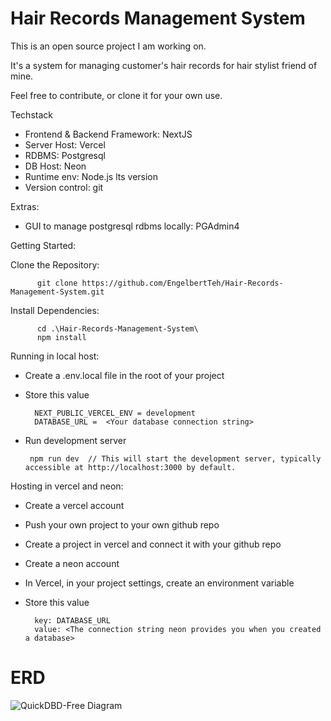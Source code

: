 #  Hair Records Management System

This is an open source project I am working on.

It's a system for managing customer's hair records for hair stylist friend of mine.

Feel free to contribute, or clone it for your own use.


Techstack
- Frontend & Backend Framework: NextJS
- Server Host: Vercel
- RDBMS: Postgresql
- DB Host: Neon
- Runtime env: Node.js lts version
- Version control: git

Extras:
- GUI to manage postgresql rdbms locally: PGAdmin4
      

Getting Started:

  Clone the Repository:

          git clone https://github.com/EngelbertTeh/Hair-Records-Management-System.git
    
  Install Dependencies:

          cd .\Hair-Records-Management-System\
          npm install

  Running in local host:
  - Create a .env.local file in the root of your project
  - Store this value
    
          NEXT_PUBLIC_VERCEL_ENV = development
          DATABASE_URL =  <Your database connection string>
    
   - Run development server

          npm run dev  // This will start the development server, typically accessible at http://localhost:3000 by default.

  Hosting in vercel and neon:
  - Create a vercel account
  - Push your own project to your own github repo
  - Create a project in vercel and connect it with your github repo

  - Create a neon account
  - In Vercel, in your project settings, create an environment variable
  - Store this value
    
          key: DATABASE_URL
          value: <The connection string neon provides you when you created a database>
    


# ERD

![QuickDBD-Free Diagram](https://github.com/EngelbertTeh/Hair-Records-Management-System/assets/116945412/a193daf7-a279-4880-92ea-14776748a9cd)









